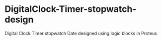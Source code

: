 # DigitalClock-Timer-stopwatch-design
Digital Clock Timer stopwatch Date designed using logic blocks in Proteus
